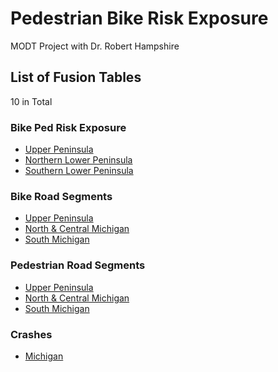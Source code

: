 # Pedestrian Bike Risk Exposure

MODT Project with Dr. Robert Hampshire

## List of Fusion Tables
10 in Total

### Bike Ped Risk Exposure
- [Upper Peninsula](https://fusiontables.google.com/DataSource?docid=1-hG45XDxYXVXay6Rawwn_wdnJ0kxvxMKHB4zsu4n#rows:id=1)
- [Northern Lower Peninsula](https://fusiontables.google.com/DataSource?docid=1ep3obncnepmwZmsd6bW90Gi5YsuOn_2SFnfOEe-5#rows:id=1)
- [Southern Lower Peninsula](https://fusiontables.google.com/DataSource?docid=1XAXEliIqHYq_GJ2rLUtS00w4CVAU3bXTLYZ-qpOX#rows:id=1)
		
### Bike Road Segments
- [Upper Peninsula](https://fusiontables.google.com/DataSource?docid=19U2mXFwBjrkkECtAfp1f3CGVhD1cmfKi_Z90eJpZ#rows:id=1)
- [North & Central Michigan](https://fusiontables.google.com/DataSource?docid=11WyCtfELo_D6cuLUi-UemJIcff-96FFCaqSnOtVQ#rows:id=1)
- [South Michigan](https://fusiontables.google.com/DataSource?docid=1SL9-b8xpaLirz_wNHifOdSF0HC8C8uED9LepGOmO#rows:id=1)

### Pedestrian Road Segments
- [Upper Peninsula](https://fusiontables.google.com/DataSource?docid=14eKQojT991dai5TvIvJzAvu6AKDLoKI7VNF7S_A7#rows:id=1)
- [North & Central Michigan](https://fusiontables.google.com/DataSource?docid=1BJKaPQQbg7XvM4KYu9RmbzWcvw3eaFfec7BSgby_#rows:id=1)
- [South Michigan](https://fusiontables.google.com/DataSource?docid=1nqaUzvbB45QTq1cj6KNQrKSUmSiZ6_GANl76H9JE#rows:id=1)

### Crashes
- [Michigan](https://fusiontables.google.com/DataSource?docid=18lbdW3PLwmxhDRq4vtq2ren4yytKvRitLB801-v1#rows:id=1)
